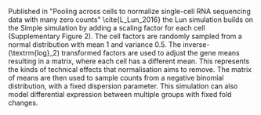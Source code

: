 Published in "Pooling across cells to normalize single-cell RNA sequencing data with many zero counts" \cite{L_Lun_2016} the Lun simulation builds on the Simple simulation by adding a scaling factor for each cell (Supplementary Figure 2). The cell factors are randomly sampled from a normal distribution with mean 1 and variance 0.5. The inverse-\(\textrm{log}_2\) transformed factors are used to adjust the gene means resulting in a matrix, where each cell has a different mean. This represents the kinds of technical effects that normalisation aims to remove. The matrix of means are then used to sample counts from a negative binomial distribution, with a fixed dispersion parameter. This simulation can also model differential expression between multiple groups with fixed fold changes.